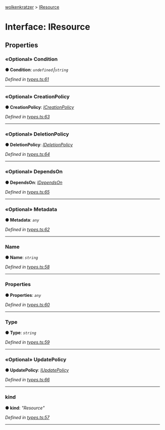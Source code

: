 [wolkenkratzer](../README.md) > [IResource](../interfaces/iresource.md)



# Interface: IResource


## Properties
<a id="condition"></a>

### «Optional» Condition

**●  Condition**:  *`undefined`⎮`string`* 

*Defined in [types.ts:61](https://github.com/arminhammer/wolkenkratzer/blob/c1dd44b/src/types.ts#L61)*





___

<a id="creationpolicy"></a>

### «Optional» CreationPolicy

**●  CreationPolicy**:  *[ICreationPolicy](icreationpolicy.md)* 

*Defined in [types.ts:63](https://github.com/arminhammer/wolkenkratzer/blob/c1dd44b/src/types.ts#L63)*





___

<a id="deletionpolicy"></a>

### «Optional» DeletionPolicy

**●  DeletionPolicy**:  *[IDeletionPolicy](ideletionpolicy.md)* 

*Defined in [types.ts:64](https://github.com/arminhammer/wolkenkratzer/blob/c1dd44b/src/types.ts#L64)*





___

<a id="dependson"></a>

### «Optional» DependsOn

**●  DependsOn**:  *[IDependsOn](idependson.md)* 

*Defined in [types.ts:65](https://github.com/arminhammer/wolkenkratzer/blob/c1dd44b/src/types.ts#L65)*





___

<a id="metadata"></a>

### «Optional» Metadata

**●  Metadata**:  *`any`* 

*Defined in [types.ts:62](https://github.com/arminhammer/wolkenkratzer/blob/c1dd44b/src/types.ts#L62)*





___

<a id="name"></a>

###  Name

**●  Name**:  *`string`* 

*Defined in [types.ts:58](https://github.com/arminhammer/wolkenkratzer/blob/c1dd44b/src/types.ts#L58)*





___

<a id="properties"></a>

###  Properties

**●  Properties**:  *`any`* 

*Defined in [types.ts:60](https://github.com/arminhammer/wolkenkratzer/blob/c1dd44b/src/types.ts#L60)*





___

<a id="type"></a>

###  Type

**●  Type**:  *`string`* 

*Defined in [types.ts:59](https://github.com/arminhammer/wolkenkratzer/blob/c1dd44b/src/types.ts#L59)*





___

<a id="updatepolicy"></a>

### «Optional» UpdatePolicy

**●  UpdatePolicy**:  *[IUpdatePolicy](iupdatepolicy.md)* 

*Defined in [types.ts:66](https://github.com/arminhammer/wolkenkratzer/blob/c1dd44b/src/types.ts#L66)*





___

<a id="kind"></a>

###  kind

**●  kind**:  *"Resource"* 

*Defined in [types.ts:57](https://github.com/arminhammer/wolkenkratzer/blob/c1dd44b/src/types.ts#L57)*





___


